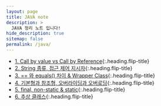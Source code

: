 ```yaml
---
layout: page
title: JAVA note
description: >
  JAVA 정리 노트 입니다!
hide_description: true
sitemap: false
permalink: /java/ 
---
```


* [1. Call by value vs Call by Reference]{:.heading.flip-title}
* [2. String 종류, 접근 제어 지시자]{:.heading.flip-title}
* [3. == 와 equals() 차이 & Wrapper Class]{:.heading.flip-title}
* [4. 기본형과 참조형, 오버라이딩과 오버로딩]{:.heading.flip-title}
* [5. final, non-static & static]{:.heading.flip-title}
* [6. 추상 클래스]{:.heading.flip-title}


[1. Call by value vs Call by Reference]: 1.md
[2. String 종류, 접근 제어 지시자]: 2.md
[3. == 와 equals() 차이 & Wrapper Class]: 3.md
[4. 기본형과 참조형, 오버라이딩과 오버로딩]: 4.md
[5. final, non-static & static]: 5.md
[6. 추상 클래스]: 6.md

